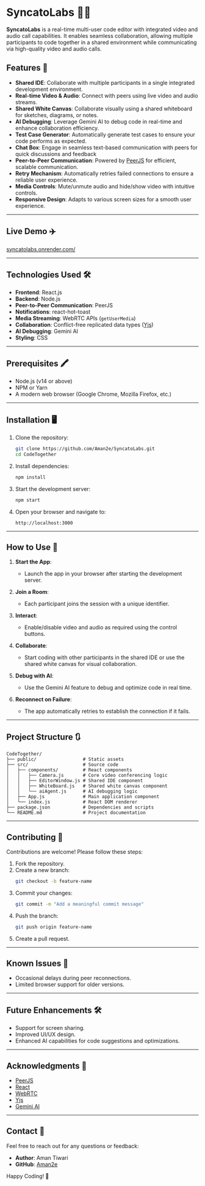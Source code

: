 # SyncatoLabs 🎥💬

**SyncatoLabs** is a real-time multi-user code editor with integrated video and audio call capabilities. It enables seamless collaboration, allowing multiple participants to code together in a shared environment while communicating via high-quality video and audio calls.

## Features 🚀

- **Shared IDE**: Collaborate with multiple participants in a single integrated development environment.
- **Real-time Video & Audio**: Connect with peers using live video and audio streams.
- **Shared White Canvas**: Collaborate visually using a shared whiteboard for sketches, diagrams, or notes.
- **AI Debugging**: Leverage Gemini AI to debug code in real-time and enhance collaboration efficiency.
- **Test Case Generator**: Automatically generate test cases to ensure your code performs as expected.
- **Chat Box**: Engage in seamless text-based communication with peers for quick discussions and feedback
- **Peer-to-Peer Communication**: Powered by [PeerJS](https://peerjs.com) for efficient, scalable communication.
- **Retry Mechanism**: Automatically retries failed connections to ensure a reliable user experience.
- **Media Controls**: Mute/unmute audio and hide/show video with intuitive controls.
- **Responsive Design**: Adapts to various screen sizes for a smooth user experience.

---

## Live Demo ✈️

[syncatolabs.onrender.com/ ](https://syncatolabs.onrender.com/)

---

## Technologies Used 🛠️

- **Frontend**: React.js
- **Backend**: Node.js
- **Peer-to-Peer Communication**: PeerJS
- **Notifications**: react-hot-toast
- **Media Streaming**: WebRTC APIs (`getUserMedia`)
- **Collaboration**: Conflict-free replicated data types ([Yjs](https://github.com/yjs/yjs))
- **AI Debugging**: Gemini AI
- **Styling**: CSS

---

## Prerequisites 🖍️

- Node.js (v14 or above)
- NPM or Yarn
- A modern web browser (Google Chrome, Mozilla Firefox, etc.)

---

## Installation 🖥️

1. Clone the repository:
   ```bash
   git clone https://github.com/Aman2e/SyncatoLabs.git
   cd CodeTogether
   ```

2. Install dependencies:
   ```bash
   npm install
   ```

3. Start the development server:
   ```bash
   npm start
   ```

4. Open your browser and navigate to:
   ```
   http://localhost:3000
   ```

---

## How to Use 📖

1. **Start the App**:
   - Launch the app in your browser after starting the development server.

2. **Join a Room**:
   - Each participant joins the session with a unique identifier.

3. **Interact**:
   - Enable/disable video and audio as required using the control buttons.

4. **Collaborate**:
   - Start coding with other participants in the shared IDE or use the shared white canvas for visual collaboration.

5. **Debug with AI**:
   - Use the Gemini AI feature to debug and optimize code in real time.

6. **Reconnect on Failure**:
   - The app automatically retries to establish the connection if it fails.

---

## Project Structure 🔃

```plaintext
CodeTogether/
├── public/                 # Static assets
├── src/                    # Source code
│   ├── components/         # React components
│   │   ├── Camera.js       # Core video conferencing logic
│   │   ├── EditorWindow.js # Shared IDE component
│   │   ├── WhiteBoard.js   # Shared white canvas component
│   │   └── aiAgent.js      # AI debugging logic
│   ├── App.js              # Main application component
│   └── index.js            # React DOM renderer
├── package.json            # Dependencies and scripts
└── README.md               # Project documentation
```

---

## Contributing 🤝

Contributions are welcome! Please follow these steps:

1. Fork the repository.
2. Create a new branch:
   ```bash
   git checkout -b feature-name
   ```
3. Commit your changes:
   ```bash
   git commit -m "Add a meaningful commit message"
   ```
4. Push the branch:
   ```bash
   git push origin feature-name
   ```
5. Create a pull request.

---

## Known Issues 🐞

- Occasional delays during peer reconnections.
- Limited browser support for older versions.

---

## Future Enhancements 🛠️

- Support for screen sharing.
- Improved UI/UX design.
- Enhanced AI capabilities for code suggestions and optimizations.

---

## Acknowledgments 🙏

- [PeerJS](https://peerjs.com)
- [React](https://reactjs.org)
- [WebRTC](https://webrtc.org)
- [Yjs](https://github.com/yjs/yjs)
- [Gemini AI](https://gemini.com)

---

## Contact 📨

Feel free to reach out for any questions or feedback:

- **Author**: Aman Tiwari 
- **GitHub**: [Aman2e](https://github.com/Aman2e)

Happy Coding! 🎉
